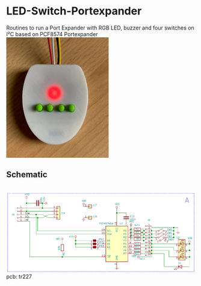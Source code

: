 # LED-Switch-Portexpander
Routines to run a Port Expander with RGB LED, buzzer and four switches on I²C based on PCF8574 Portexpander
<br><img src="./div/Case_tr227.jpg"  width="272" height="320"><br><be>


## Schematic
<br><img src="./div/tr227-R01-Schematic.png"  width="518" height="212"><br><be>
pcb: tr227
